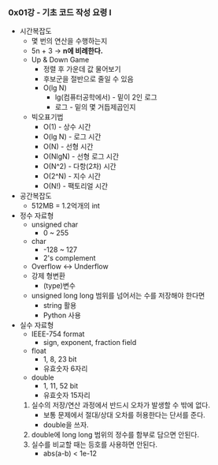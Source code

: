 ### 0x01강 - 기초 코드 작성 요령 I

- 시간복잡도
    - 몇 번의 연산을 수행하는지
    - 5n + 3 → **n에 비례한다.**
    - Up & Down Game
        - 정렬 후 가운데 값 물어보기
        - 후보군을 절반으로 줄일 수 있음
        - O(lg N)
            - lg(컴퓨터공학에서) - 밑이 2인 로그
            - 로그 - 밑의 몇 거듭제곱인지
    - 빅오표기법
        - O(1) - 상수 시간
        - O(lg N) - 로그 시간
        - O(N) - 선형 시간
        - O(NlgN) - 선형 로그 시간
        - O(N^2) - 다항(2차) 시간
        - O(2^N) - 지수 시간
        - O(N!) - 팩토리얼 시간
- 공간복잡도
    - 512MB = 1.2억개의 int
- 정수 자료형
    - unsigned char
        - 0 ~ 255
    - char
        - -128 ~ 127
        - 2's complement
    - Overflow ↔ Underflow
    - 강제 형변환
        - (type)변수
    - unsigned long long 범위를 넘어서는 수를 저장해야 한다면
        - string 활용
        - Python 사용
- 실수 자료형
    - IEEE-754 format
        - sign, exponent, fraction field
    - float
        - 1, 8, 23 bit
        - 유효숫자 6자리
    - double
        - 1, 11, 52 bit
        - 유효숫자 15자리
    1. 실수의 저장/연산 과정에서 반드시 오차가 발생할 수 밖에 없다.
        - 보통 문제에서 절대/상대 오차를 허용한다는 단서를 준다.
        - double을 쓰자.
    2. double에 long long 범위의 정수를 함부로 담으면 안된다.
    3. 실수를 비교할 때는 등호를 사용하면 안된다.
        - abs(a-b) < 1e-12
